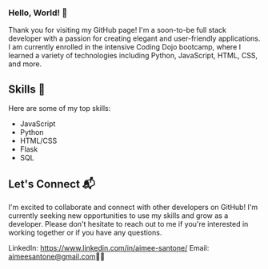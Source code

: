 
### Hello, World! 👋

Thank you for visiting my GitHub page! I'm a soon-to-be full stack developer with a passion for creating elegant and user-friendly applications. I am currently enrolled in the intensive Coding Dojo bootcamp, where I learned a variety of technologies including Python, JavaScript, HTML, CSS, and more. 

## Skills 🧠

Here are some of my top skills:

- JavaScript
- Python
- HTML/CSS
- Flask
- SQL

## Let's Connect 📬

I'm excited to collaborate and connect with other developers on GitHub! I'm currently seeking new opportunities to use my skills and grow as a developer. Please don't hesitate to reach out to me if you're interested in working together or if you have any questions. 

LinkedIn: https://www.linkedin.com/in/aimee-santone/
Email: aimeesantone@gmail.com🤳🏻
